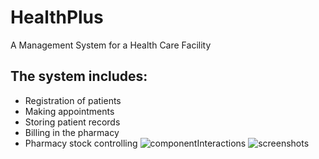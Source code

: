 # HealthPlus
A Management System for a Health Care Facility
## The system includes: 
  - Registration of patients
  - Making appointments
  - Storing patient records
  - Billing in the pharmacy
  - Pharmacy stock controlling
![componentInteractions](https://github.com/Knv126/HealthCare-Hub/assets/114814894/5a840821-b3da-411c-b319-ee05c48d35bb)
![screenshots](https://github.com/Knv126/HealthCare-Hub/assets/114814894/b88bb915-4922-4651-9de6-630bf3538c6b)
